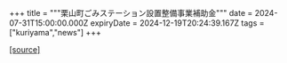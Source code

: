 +++
title = """栗山町ごみステーション設置整備事業補助金"""
date = 2024-07-31T15:00:00.000Z
expiryDate = 2024-12-19T20:24:39.167Z
tags = ["kuriyama","news"]
+++


[[source]](https://www.town.kuriyama.hokkaido.jp/soshiki/45/28300.html)
